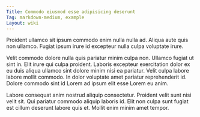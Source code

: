 ```yaml
---
Title: Commodo eiusmod esse adipisicing deserunt
Tag: markdown-medium, example
Layout: wiki
---
```

Proident ullamco sit ipsum commodo enim nulla nulla ad. Aliqua aute quis non ullamco. Fugiat ipsum irure id excepteur nulla culpa voluptate irure.

Velit commodo dolore nulla quis pariatur minim culpa non. Ullamco fugiat ut sint in. Elit irure qui culpa proident. Laboris excepteur exercitation dolor ex eu duis aliqua ullamco sint dolore minim nisi ea pariatur. Velit culpa labore labore mollit commodo. In dolor voluptate amet pariatur reprehenderit id. Dolore commodo sint id Lorem ad ipsum elit esse Lorem eu anim.

Labore consequat anim nostrud aliquip consectetur. Proident velit sunt nisi velit sit. Qui pariatur commodo aliquip laboris id. Elit non culpa sunt fugiat est cillum deserunt labore quis et. Mollit enim minim amet tempor.